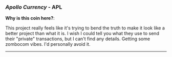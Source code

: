 
### *Apollo Currency* - APL

**Why is this coin here?**: 

This project really feels like it's trying to bend the truth to make it look like a better project than what it is. I wish I could tell you what they use to send their "private" transactions, but I can't find any details. Getting some zombocom vibes. I'd personally avoid it.

---
